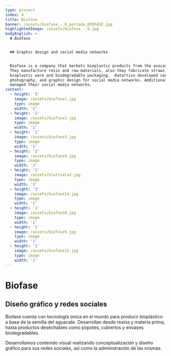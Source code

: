 ```yaml
---
type: project
index: 4
title: Biofase
banner: /assets/biofase_-_0_portada_BIOFASE.jpg
highlightedImage: /assets/biofase_-_6.jpg
bodyEnglish: >-
  # Biofase


  ## Graphic design and social media networks


  Biofase is a company that markets bioplastic products from the avocado seed.
  They manufacture resin and raw materials, also they fabricate straws,
  bioplastic ware and biodegradable packaging.  Katartico developed content,
  photography, and graphic design for social media networks. Additionally we
  managed their social media networks.
content:
  - height: '3'
    image: /assets/biofase1.jpg
    type: image
    width: '2'
  - height: '2'
    image: /assets/biofase2.jpg
    type: image
    width: '1'
  - height: '1'
    image: /assets/biofase3.jpg
    type: image
    width: '1'
  - height: '2'
    image: /assets/biofase4.jpg
    type: image
    width: '3'
  - height: '2'
    image: /assets/blattsalad.jpg
    type: image
    width: '3'
  - height: '3'
    image: /assets/biofase14.jpg
    type: image
    width: '2'
  - height: '1'
    image: /assets/biofase8.jpg
    type: image
    width: '1'
  - height: '1'
    image: /assets/biofase9.jpg
    type: image
    width: '1'
  - height: '1'
    image: /assets/biofase15.jpg
    type: image
    width: '1'
---
```

# Biofase

## Diseño gráfico y redes sociales

Biofase cuenta con tecnología única en el mundo para producir bioplástico a base de la semilla del aguacate. Desarrollan desde resina y materia prima, hasta productos desechables como popotes, cubiertos y envases biodegradables.

Desarrollamos contenido visual realizando conceptualización y diseño gráfico para sus redes sociales, así como la administración de las mismas.





##
